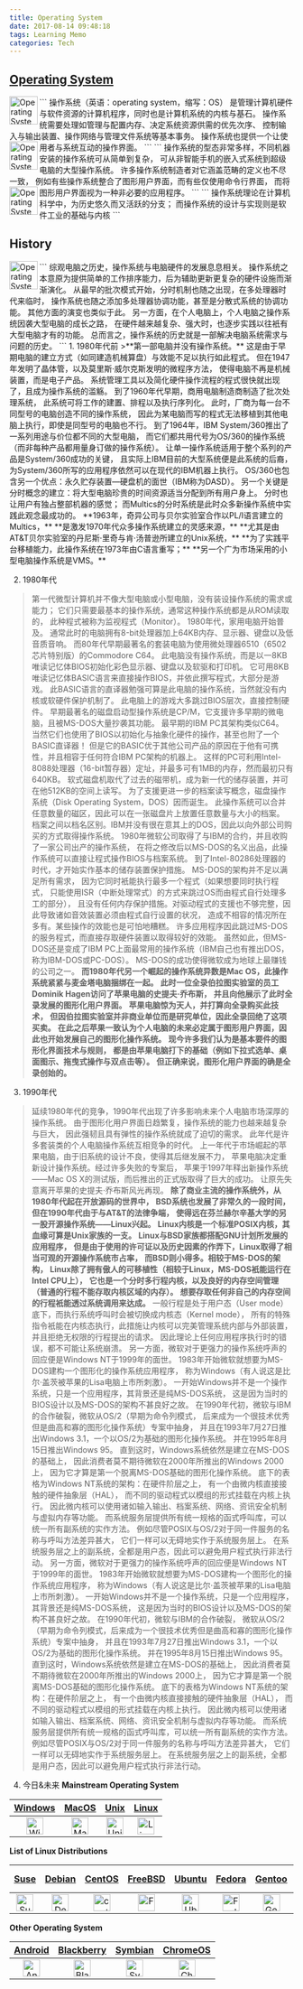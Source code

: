 ```yaml
---
title: Operating System
date: 2017-08-14 09:48:18
tags: Learning Memo
categories: Tech
---
```


## [Operating System][lnk_OSWiki]
<img src="operating-system-system_0.png" width = "50" height = "50" alt="Operating System" align=left />
```
操作系统（英语：operating system，缩写：OS）
是管理计算机硬件与软件资源的计算机程序，同时也是计算机系统的内核与基石。
操作系统需要处理如管理与配置内存、决定系统资源供需的优先次序、
控制输入与输出装置、操作网络与管理文件系统等基本事务。
操作系统也提供一个让使用者与系统互动的操作界面。
```

<img src="operating-system-system_1.png" width = "50" height = "50" alt="Operating System" align=left />
```
操作系统的型态非常多样，不同机器安装的操作系统可从简单到复杂，
可从非智能手机的嵌入式系统到超级电脑的大型操作系统。
许多操作系统制造者对它涵盖范畴的定义也不尽一致，
例如有些操作系统整合了图形用户界面，而有些仅使用命令行界面，
而将图形用户界面视为一种非必要的应用程序。
```

<img src="operating-system-system_2.png" width = "50" height = "50" alt="Operating System" align=left />
```
操作系统理论在计算机科学中，为历史悠久而又活跃的分支；
而操作系统的设计与实现则是软件工业的基础与内核
```

<!--more-->

## History

<img src="operating-system-system_3.png" width = "50" height = "50" alt="Operating System" align=left />
```
综观电脑之历史，操作系统与电脑硬件的发展息息相关。
操作系统之本意原为提供简单的工作排序能力，后为辅助更新更复杂的硬件设施而渐渐演化。
从最早的批次模式开始，分时机制也随之出现，在多处理器时代来临时，
操作系统也随之添加多处理器协调功能，甚至是分散式系统的协调功能。
其他方面的演变也类似于此。
另一方面，在个人电脑上，个人电脑之操作系统因袭大型电脑的成长之路，
在硬件越来越复杂、强大时，也逐步实践以往衹有大型电脑才有的功能。
总而言之，操作系统的历史就是一部解决电脑系统需求与问题的历史。
```
1. 1980年代前
>**第一部电脑并没有操作系统。**
 这是由于早期电脑的建立方式（如同建造机械算盘）与效能不足以执行如此程式。
 但在1947年发明了晶体管，以及莫里斯·威尔克斯发明的微程序方法，
 使得电脑不再是机械装置，而是电子产品。
 系统管理工具以及简化硬件操作流程的程式很快就出现了，且成为操作系统的滥觞。
 到了1960年代早期，商用电脑制造商制造了批次处理系统，
 此系统可将工作的建置、排程以及执行序列化。
 此时，厂商为每一台不同型号的电脑创造不同的操作系统，
 因此为某电脑而写的程式无法移植到其他电脑上执行，即使是同型号的电脑也不行。
 到了1964年，IBM System/360推出了一系列用途与价位都不同的大型电脑，
 而它们都共用代号为OS/360的操作系统（而非每种产品都用量身订做的操作系统）。
 让单一操作系统适用于整个系列的产品是System/360成功的关键，
 且实际上IBM目前的大型系统便是此系统的后裔，
 为System/360所写的应用程序依然可以在现代的IBM机器上执行。
 OS/360也包含另一个优点：永久贮存装置—硬盘机的面世（IBM称为DASD）。
 另一个关键是分时概念的建立：将大型电脑珍贵的时间资源适当分配到所有用户身上。
 分时也让用户有独占整部机器的感觉；
 而Multics的分时系统是此时众多新操作系统中实践此观念最成功的。
 **1963年，奇异公司与贝尔实验室合作以PL/I语言建立的Multics，**
 **是激发1970年代众多操作系统建立的灵感来源，**
 **尤其是由AT&T贝尔实验室的丹尼斯·里奇与肯·汤普逊所建立的Unix系统，**
 **为了实践平台移植能力，此操作系统在1973年由C语言重写；**
 **另一个广为市场采用的小型电脑操作系统是VMS。**

2. 1980年代
>第一代微型计算机并不像大型电脑或小型电脑，没有装设操作系统的需求或能力；
 它们只需要最基本的操作系统，通常这种操作系统都是从ROM读取的，
 此种程式被称为监视程式（Monitor）。
 1980年代，家用电脑开始普及。
 通常此时的电脑拥有8-bit处理器加上64KB内存、显示器、键盘以及低音质音响。
 而80年代早期最著名的套装电脑为使用微处理器6510（6502芯片特别版）的Commodore C64。
 此电脑没有操作系统，而是以一8KB唯读记忆体BIOS初始化彩色显示器、键盘以及软驱和打印机。
 它可用8KB唯读记忆体BASIC语言来直接操作BIOS，并依此撰写程式，大部分是游戏。
 此BASIC语言的直译器勉强可算是此电脑的操作系统，当然就没有内核或软硬件保护机制了。
 此电脑上的游戏大多跳过BIOS层次，直接控制硬件。
 早期最著名的磁盘启动型操作系统是CP/M，它支援许多早期的微电脑，且被MS-DOS大量抄袭其功能。
 最早期的IBM PC其架构类似C64。
 当然它们也使用了BIOS以初始化与抽象化硬件的操作，甚至也附了一个BASIC直译器！
 但是它的BASIC优于其他公司产品的原因在于他有可携性，并且相容于任何符合IBM PC架构的机器上。
 这样的PC可利用Intel-8088处理器（16-bit暂存器）定址，并最多可有1MB的内存，然而最初只有640KB。
 软式磁盘机取代了过去的磁带机，成为新一代的储存装置，并可在他512KB的空间上读写。
 为了支援更进一步的档案读写概念，磁盘操作系统（Disk Operating System，DOS）因而诞生。
 此操作系统可以合并任意数量的磁区，因此可以在一张磁盘片上放置任意数量与大小的档案。
 档案之间以档名区别。IBM并没有很在意其上的DOS，因此以向外部公司购买的方式取得操作系统。
 1980年微软公司取得了与IBM的合约，并且收购了一家公司出产的操作系统，
 在将之修改后以MS-DOS的名义出品，此操作系统可以直接让程式操作BIOS与档案系统。
 到了Intel-80286处理器的时代，才开始实作基本的储存装置保护措施。
 MS-DOS的架构并不足以满足所有需求，
 因为它同时衹能执行最多一个程式（如果想要同时执行程式，
 只能使用ISR（中断处理常式）的方式来跳过OS而由程式自行处理多工的部分），
 且没有任何内存保护措施。对驱动程式的支援也不够完整，因此导致诸如音效装置必须由程式自行设置的状况，
 造成不相容的情况所在多有。某些操作的效能也是可怕地糟糕。
 许多应用程序因此跳过MS-DOS的服务程式，而直接存取硬件装置以取得较好的效能。
 虽然如此，但MS-DOS还是变成了IBM PC上面最常用的操作系统（IBM自己也有推出DOS，称为IBM-DOS或PC-DOS）。
 MS-DOS的成功使得微软成为地球上最赚钱的公司之一。
 **而1980年代另一个崛起的操作系统异数是Mac OS，此操作系统紧紧与麦金塔电脑捆绑在一起。**
 **此时一位全录伯拉图实验室的员工Dominik Hagen访问了苹果电脑的史提夫·乔布斯，**
 **并且向他展示了此时全录发展的图形化用户界面。**
 **苹果电脑惊为天人，并打算向全录购买此技术，**
 **但因伯拉图实验室并非商业单位而是研究单位，因此全录回绝了这项买卖。**
 **在此之后苹果一致认为个人电脑的未来必定属于图形用户界面，因此也开始发展自己的图形化操作系统。**
 **现今许多我们认为是基本要件的图形化界面技术与规则，**
 **都是由苹果电脑打下的基础（例如下拉式选单、桌面图示、拖曳式操作与双点击等）。**
 **但正确来说，图形化用户界面的确是全录创始的。**

3. 1990年代
>延续1980年代的竞争，1990年代出现了许多影响未来个人电脑市场深厚的操作系统。
 由于图形化用户界面日趋繁复，操作系统的能力也越来越复杂与巨大，
 因此强韧且具有弹性的操作系统就成了迫切的需求。
 此年代是许多套装类的个人电脑操作系统互相竞争的时代。
 上一年代于市场崛起的苹果电脑，由于旧系统的设计不良，使得其后继发展不力，
 苹果电脑决定重新设计操作系统。经过许多失败的专案后，
 苹果于1997年释出新操作系统——Mac OS X的测试版，而后推出的正式版取得了巨大的成功。
 让原先失意离开苹果的史提夫·乔布斯风光再现。
 **除了商业主流的操作系统外，从1980年代起在开放源码的世界中，**
 **BSD系统也发展了非常久的一段时间，但在1990年代由于与AT&T的法律争端，**
 **使得远在芬兰赫尔辛基大学的另一股开源操作系统——Linux兴起。**
 **Linux内核是一个标准POSIX内核，其血缘可算是Unix家族的一支。**
 **Linux与BSD家族都搭配GNU计划所发展的应用程序，**
 **但是由于使用的许可证以及历史因素的作弄下，Linux取得了相当可观的开源操作系统市占率，**
 **而BSD则小得多。相较于MS-DOS的架构，**
 **Linux除了拥有傲人的可移植性（相较于Linux，MS-DOS衹能运行在Intel CPU上），**
 **它也是一个分时多行程内核，以及良好的内存空间管理（普通的行程不能存取内核区域的内存）。**
 **想要存取任何非自己的内存空间的行程衹能透过系统调用来达成。**
 一般行程是处于用户态（User mode）底下，而执行系统呼叫时会被切换成内核态（Kernel mode），
 所有的特殊指令衹能在内核态执行，此措施让内核可以完美管理系统内部与外部装置，
 并且拒绝无权限的行程提出的请求。
 因此理论上任何应用程序执行时的错误，都不可能让系统崩溃。
 另一方面，微软对于更强力的操作系统呼声的回应便是Windows NT于1999年的面世。
 1983年开始微软就想要为MS-DOS建构一个图形化的操作系统应用程序，
 称为Windows（有人说这是比尔·盖茨被苹果的Lisa电脑上市所刺激）。
 一开始Windows并不是一个操作系统，只是一个应用程序，其背景还是纯MS-DOS系统，
 这是因为当时的BIOS设计以及MS-DOS的架构不甚良好之故。
 在1990年代初，微软与IBM的合作破裂，微软从OS/2（早期为命令列模式，
 后来成为一个很技术优秀但是曲高和寡的图形化操作系统）专案中抽身，
 并且在1993年7月27日推出Windows 3.1，一个以OS/2为基础的图形化操作系统。
 并在1995年8月15日推出Windows 95。
 直到这时，Windows系统依然是建立在MS-DOS的基础上，
 因此消费者莫不期待微软在2000年所推出的Windows 2000上，
 因为它才算是第一个脱离MS-DOS基础的图形化操作系统。
 底下的表格为Windows NT系统的架构：在硬件阶层之上，
 有一个由微内核直接接触的硬件抽象层（HAL），
 而不同的驱动程式以模组的形式挂载在内核上执行。
 因此微内核可以使用诸如输入输出、档案系统、网络、资讯安全机制与虚拟内存等功能。
 而系统服务层提供所有统一规格的函式呼叫库，可以统一所有副系统的实作方法。
 例如尽管POSIX与OS/2对于同一件服务的名称与呼叫方法差异甚大，
 它们一样可以无碍地实作于系统服务层上。
 在系统服务层之上的副系统，全都是用户态，因此可以避免用户程式执行非法行动。
 另一方面，微软对于更强力的操作系统呼声的回应便是Windows NT于1999年的面世。
 1983年开始微软就想要为MS-DOS建构一个图形化的操作系统应用程序，
 称为Windows（有人说这是比尔·盖茨被苹果的Lisa电脑上市所刺激）。
 一开始Windows并不是一个操作系统，只是一个应用程序，其背景还是纯MS-DOS系统，
 这是因为当时的BIOS设计以及MS-DOS的架构不甚良好之故。
 在1990年代初，微软与IBM的合作破裂，
 微软从OS/2（早期为命令列模式，后来成为一个很技术优秀但是曲高和寡的图形化操作系统）专案中抽身，
 并且在1993年7月27日推出Windows 3.1，一个以OS/2为基础的图形化操作系统。
 并在1995年8月15日推出Windows 95。直到这时，Windows系统依然是建立在MS-DOS的基础上，
 因此消费者莫不期待微软在2000年所推出的Windows 2000上，
 因为它才算是第一个脱离MS-DOS基础的图形化操作系统。
 底下的表格为Windows NT系统的架构：在硬件阶层之上，
 有一个由微内核直接接触的硬件抽象层（HAL），
 而不同的驱动程式以模组的形式挂载在内核上执行。
 因此微内核可以使用诸如输入输出、档案系统、网络、资讯安全机制与虚拟内存等功能。
 而系统服务层提供所有统一规格的函式呼叫库，可以统一所有副系统的实作方法。
 例如尽管POSIX与OS/2对于同一件服务的名称与呼叫方法差异甚大，
 它们一样可以无碍地实作于系统服务层上。
 在系统服务层之上的副系统，全都是用户态，因此可以避免用户程式执行非法行动。

4. 今日&未来
**Mainstream Operating System**

| [Windows][lnk_Windows] | [MacOS][lnk_MacOS] | [Unix][lnk_Unix] | [Linux][lnk_Linux] |
| :---: | :---: | :---: | :---: |
| <img src="operating-system-windows.png" width = "30" height = "30" alt="Windows" align=center /> | <img src="operating-system-ios.png" width = "30" height = "30" alt="MacOS" align=center /> | <img src="operating-system-unix.png" width = "30" height = "30" alt="Unix" align=center /> | <img src="operating-system-linux.png" width = "30" height = "30" alt="Linux" align=center /> |


**List of Linux Distributions**

| [Suse][lnk_Suse] | [Debian][lnk_Debian] | [CentOS][lnk_CentOS] | [FreeBSD][lnk_FreeBSD] | [Ubuntu][lnk_Ubuntu] | [Fedora][lnk_Fedora] | [Gentoo][lnk_Gentoo] | [Red Hat][lnk_RedHat] | [Solaris][lnk_Solaris] |
| :---: | :---: | :---: | :---: | :---: | :---: | :---: | :---: | :---: |
| <img src="operating-system-suse.png" width = "30" height = "30" alt="Suse" align=center /> | <img src="operating-system-debian.png" width = "30" height = "30" alt="Debian" align=center /> | <img src="operating-system-CentOS.png" width = "30" height = "30" alt="centos" align=center /> | <img src="operating-system-freebsd.png" width = "30" height = "30" alt="FreeBSD" align=center /> | <img src="operating-system-ubuntu.png" width = "30" height = "30" alt="Ubuntu" align=center /> | <img src="operating-system-fedora.png" width = "30" height = "30" alt="Fedora" align=center /> | <img src="operating-system-gentoo.png" width = "30" height = "30" alt="Gentoo" align=center /> | <img src="operating-system-redhat.png" width = "30" height = "30" alt="Red Hat" align=center /> | <img src="operating-system-solaris.png" width = "30" height = "30" alt="Solaris" align=center /> |

**Other Operating System**

| [Android][lnk_Android] | [Blackberry][lnk_Blackberry] | [Symbian][lnk_Symbian] | [ChromeOS][lnk_ChromeOS] |
| :---: | :---: | :---: | :---: |
| <img src="operating-system-windows.png" width = "30" height = "30" alt="Android" align=center /> | <img src="operating-system-ios.png" width = "30" height = "30" alt="Blackberry" align=center /> | <img src="operating-system-unix.png" width = "30" height = "30" alt="Symbian" align=center /> | <img src="operating-system-linux.png" width = "30" height = "30" alt="ChromeOS" align=center /> |

[lnk_OSWiki]: https://zh.wikipedia.org/wiki/%E6%93%8D%E4%BD%9C%E7%B3%BB%E7%BB%9F "Operating System"
[lnk_Windows]: https://zh.wikipedia.org/wiki/Microsoft_Windows "Windows"
[lnk_MacOS]: https://zh.wikipedia.org/wiki/MacOS "MacOS"
[lnk_Unix]: https://zh.wikipedia.org/wiki/UNIX "Unix"
[lnk_Linux]: https://zh.wikipedia.org/wiki/Linux "Linux"
[lnk_Suse]: https://zh.wikipedia.org/wiki/SUSE "Suse"
[lnk_Debian]: https://zh.wikipedia.org/wiki/Debian "Debian"
[lnk_CentOS]: https://zh.wikipedia.org/wiki/CentOS "CentOS"
[lnk_FreeBSD]: https://zh.wikipedia.org/wiki/FreeBSD "FreeBSD"
[lnk_Ubuntu]: https://zh.wikipedia.org/wiki/Ubuntu "Ubuntu"
[lnk_Fedora]: https://zh.wikipedia.org/wiki/Fedora "Fedora"
[lnk_Gentoo]: https://zh.wikipedia.org/wiki/Gentoo_Linux "Gentoo"
[lnk_RedHat]: https://zh.wikipedia.org/wiki/Red_Hat_Linux "Red Hat"
[lnk_Solaris]: https://zh.wikipedia.org/wiki/Solaris "Solaris"
[lnk_Android]: https://zh.wikipedia.org/wiki/Android "Android"
[lnk_Blackberry]: https://zh.wikipedia.org/wiki/BlackBerry_OS "Blackberry"
[lnk_Symbian]: https://zh.wikipedia.org/wiki/Symbian "Symbian"
[lnk_ChromeOS]: https://zh.wikipedia.org/wiki/Chrome_OS "ChromeOS"